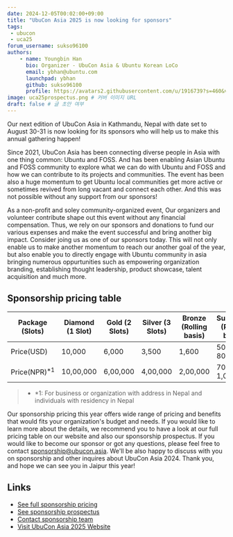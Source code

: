 ```yaml
---
date: 2024-12-05T00:02:00+09:00
title: "UbuCon Asia 2025 is now looking for sponsors"
tags:
 - ubucon
 - uca25
forum_username: sukso96100
authors:
    - name: Youngbin Han
      bio: Organizer - UbuCon Asia & Ubuntu Korean LoCo
      email: ybhan@ubuntu.com
      launchpad: ybhan
      github: sukso96100
      profile: https://avatars2.githubusercontent.com/u/1916739?s=460&v=4
image: uca25prospectus.png # 커버 이미지 URL
draft: false # 글 초안 여부
---
```


Our next edition of UbuCon Asia in Kathmandu, Nepal with date set to August 30-31 is now looking for its sponsors  who will help us to make this annual gathering happen!

Since 2021, UbuCon Asia has been connecting diverse people in Asia with one thing common: Ubuntu and FOSS. And has been enabling Asian Ubuntu and FOSS community to explore what we can do with Ubuntu and FOSS and how we can contribute to its projects and communities. The event has been also a huge momentum to get Ubuntu local communities get more active or sometimes revived from long vacant and connect each other. And this was not possible without any support from our sponsors!

As a non-profit and soley community-organized event, Our organizers and volunteer contribute shape out this event without any financial compensation. Thus, we rely on our sponsors and donations to fund our various expenses and make the event successful and bring another big impact. Consider joing us as one of our sponsors today. This will not only enable us to make another momentum to reach our another goal of the year, but also enable you to directly engage with Ubuntu community in asia bringing numerous oppurtunities such as empowering organization branding, establishing thought leadership, product showcase, talent acquisition and much more. 

## Sponsorship pricing table

| **Package (Slots)** | Diamond (1 Slot) | Gold (2 Slots) | Silver (3 Slots) | Bronze (Rolling basis) | Supporter (Rolling basis) |
| --- | --- | --- | --- | --- | --- |
| Price(USD) | 10,000 |	6,000 |	3,500 |	1,600 |	500 - 800 |
| Price(NPR)<sup>*1</sup> | 10,00,000 |	6,00,000 |	4,00,000 |	2,00,000 |	70,000 - 1,00,000 |
> - *1: For business or organization with address in Nepal and individuals with residency in Nepal

Our sponsorship pricing this year offers wide range of pricing and benefits that would fits your organization's budget and needs. If you would like to learn more about the details, we recommend you to have a look at our full pricing table on our website and also our sponsorship prospectus. If you would like to become our sponsor or got any questions, please feel free to contact sponsorship@ubucon.asia. We'll be also happy to discuss with you on sponsorship and other inquires about UbuCon Asia 2024. Thank you, and hope we can see you in Jaipur this year!

## Links

- [See full sponsorship pricing](https://2025.ubucon.asia/sponsors/become-a-sponsor/)
- [See sponsorship prospectus](https://2025.ubucon.asia/ubucon-asia-2025-sponsorship-prospectus.pdf)
- [Contact sponsorship team](mailto:sponsorship@ubucon.asia)
- [Visit UbuCon Asia 2025 Website](https://2025.ubucon.asia)